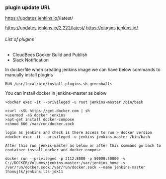 ### plugin update URL
https://updates.jenkins.io/<jenkins-version>/latest/

https://updates.jenkins.io/2.222/latest/
https://plugins.jenkins.io/
###### List of plugins
- CloudBees Docker Build and Publish
- Slack Notification

In dockerfile when creating jenkins image we can have below commands to manually install plugins
```
RUN /usr/local/bin/install-plugins.sh greenballs
```
  
You can install docker in jenkins-master as below

```
>docker exec -it --privileged -u root jenkins-master /bin/bash

>curl -sSL https://get.docker.com | sh
>usermod -aG docker jenkins
>apt-get install docker-compose
>chmod 666 /var/run/docker.sock

login as jenkins and check is there access to run > docker version
>docker exec -it --privileged -u jenkins jenkins-master /bin/bash

After this run jenkis-master as below or after this command go back to container install docker and docker-compose

docker run --privileged -p 2112:8080 -p 50000:50000 -v C://DOCKER/Volumes/jenkins-master:/var/jenkins_home -v /var/run/docker.sock:/var/run/docker.sock --name jenkins-master thanujtk/jenkins:lts-jdk11

```